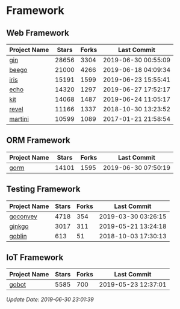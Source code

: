 # Framework

## Web Framework

| Project Name | Stars | Forks | Last Commit |
| ------------ | ----- | ----- | ----------- |
| [gin](https://github.com/gin-gonic/gin) | 28656 | 3304 | 2019-06-30 00:55:09 |
| [beego](https://github.com/astaxie/beego) | 21000 | 4266 | 2019-06-18 04:09:34 |
| [iris](https://github.com/kataras/iris) | 15191 | 1599 | 2019-06-23 15:55:41 |
| [echo](https://github.com/labstack/echo) | 14320 | 1297 | 2019-06-27 17:52:17 |
| [kit](https://github.com/go-kit/kit) | 14068 | 1487 | 2019-06-24 11:05:17 |
| [revel](https://github.com/revel/revel) | 11166 | 1337 | 2018-10-30 13:23:52 |
| [martini](https://github.com/go-martini/martini) | 10599 | 1089 | 2017-01-21 21:58:54 |

## ORM Framework

| Project Name | Stars | Forks | Last Commit |
| ------------ | ----- | ----- | ----------- |
| [gorm](https://github.com/jinzhu/gorm) | 14101 | 1595 | 2019-06-30 07:50:19 |

## Testing Framework

| Project Name | Stars | Forks | Last Commit |
| ------------ | ----- | ----- | ----------- |
| [goconvey](https://github.com/smartystreets/goconvey) | 4718 | 354 | 2019-03-30 03:26:15 |
| [ginkgo](https://github.com/onsi/ginkgo) | 3017 | 311 | 2019-05-21 13:24:18 |
| [goblin](https://github.com/franela/goblin) | 613 | 51 | 2018-10-03 17:30:13 |

## IoT Framework

| Project Name | Stars | Forks | Last Commit |
| ------------ | ----- | ----- | ----------- |
| [gobot](https://github.com/hybridgroup/gobot) | 5585 | 700 | 2019-05-23 12:37:01 |

*Update Date: 2019-06-30 23:01:39*